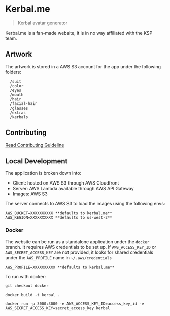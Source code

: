 # Kerbal.me

> Kerbal avatar generator

Kerbal.me is a fan-made website, it is in no way affiliated with the KSP team.

## Artwork

The artwork is stored in a AWS S3 account for the app under the following folders:

```
  /suit
  /color
  /eyes
  /mouth
  /hair
  /facial-hair
  /glasses
  /extras
  /kerbals
```

## Contributing

[Read Contributing Guideline](./contributing.md)

## Local Development

The application is broken down into:

- Client: hosted on AWS S3 through AWS Cloudfront
- Server: AWS Lambda available through AWS API Gateway
- Images: AWS S3

The server connects to AWS S3 to load the images using the following envs:

```
AWS_BUCKET=XXXXXXXXXX **defaults to kerbal.me**
AWS_REGION=XXXXXXXXXX **defaults to us-west-2**
```

### Docker

The website can be run as a standalone application under the `docker` branch. It requires AWS credentials to be set up. If `AWS_ACCESS_KEY_ID` or `AWS_SECRET_ACCESS_KEY` are not provided, it looks for shared credentials under the `AWS_PROFILE` name in `~/.aws/credentials`

```
AWS_PROFILE=XXXXXXXXXX **defaults to kerbal.me**
```

To run with docker:

`git checkout docker`

`docker build -t kerbal .`

`docker run -p 3000:3000 -e AWS_ACCESS_KEY_ID=access_key_id -e AWS_SECRET_ACCESS_KEY=secret_access_key kerbal`
